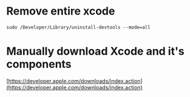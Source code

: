 Remove entire xcode
===================
`sudo /Developer/Library/uninstall-devtools --mode=all`

Manually download Xcode and it's components
==
[https://developer.apple.com/downloads/index.action](https://developer.apple.com/downloads/index.action)
